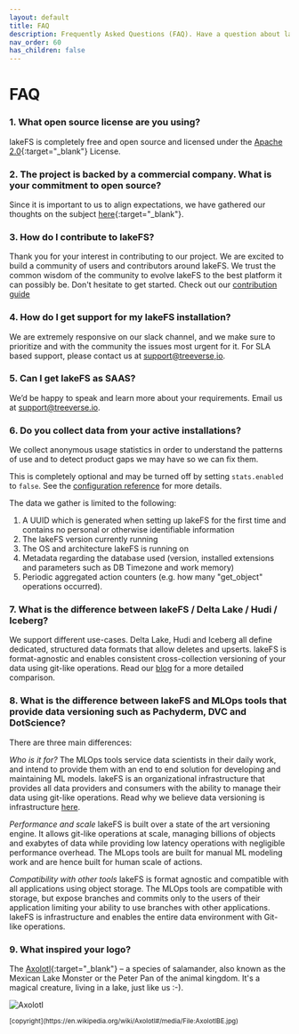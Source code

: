 ```yaml
---
layout: default
title: FAQ
description: Frequently Asked Questions (FAQ). Have a question about lakeFS? Find our what others where asking
nav_order: 60
has_children: false
---
```


# FAQ

### 1. What open source license are you using?
lakeFS is completely free and open source and licensed under the [Apache 2.0](https://www.apache.org/licenses/LICENSE-2.0){:target="_blank"} License.

### 2. The project is backed by a commercial company. What is your commitment to open source?
Since it is important to us to align expectations, we have gathered our thoughts on the subject [here](https://docs.lakefs.io/licensing.html){:target="_blank"}.

### 3. How do I contribute to lakeFS?
Thank you for your interest in contributing to our project. We are excited to build a community of users and contributors around lakeFS. We trust the common wisdom of the community to evolve lakeFS to the best platform it can possibly be. Don't hesitate to get started. Check out our [contribution guide](contributing.md)

### 4. How do I get support for my lakeFS installation?
We are extremely responsive on our slack channel, and we make sure to prioritize and with the community the issues most urgent for it. For SLA based support, please contact us at [support@treeverse,io](mailto:support@lakefs.io).

### 5. Can I get lakeFS as SAAS?
We’d be happy to speak and learn more about your requirements. Email us at [support@treeverse.io](mailto:support@treeverse.io).

### 6. Do you collect data from your active installations?
We collect anonymous usage statistics in order to understand the patterns of use and to detect product gaps we may have so we can fix them.

This is completely optional and may be turned off by setting `stats.enabled` to `false`. See the [configuration reference](reference/configuration.md#reference) for more details.

The data we gather is limited to the following:
1. A UUID which is generated when setting up lakeFS for the first time and contains no personal or otherwise identifiable information
1. The lakeFS version currently running
1. The OS and architecture lakeFS is running on
1. Metadata regarding the database used (version, installed extensions and parameters such as DB Timezone and work memory)
1. Periodic aggregated action counters (e.g. how many "get_object" operations occurred).

### 7. What is the difference between lakeFS / Delta Lake /  Hudi / Iceberg?
We support different use-cases. Delta Lake, Hudi and Iceberg all define dedicated, structured data formats that allow deletes and upserts. lakeFS is format-agnostic and enables consistent cross-collection versioning of your data using git-like operations.  Read our [blog](https://lakefs.io/hudi-iceberg-and-delta-lake-data-lake-table-formats-compared/) for a more detailed comparison. 

### 8. What is the difference between lakeFS and MLOps tools that provide data versioning such as Pachyderm, DVC and DotScience?
There are three main differences:

*Who is it for?*
The MLOps tools service data scientists in their daily work, and intend to provide them with an end to end solution for developing and maintaining ML models.
lakeFS is an organizational infrastructure that provides all data providers and consumers with the ability to manage their data using git-like operations. Read why we believe data versioning is infrastructure [here](https://lakefs.io/data-versioning-as-an-infrastructure/).

*Performance and scale*
lakeFS is built over a state of the art versioning engine. It allows git-like operations at scale, managing billions of objects and exabytes of data while providing low latency operations with negligible performance overhead. The MLops tools are built for manual ML modeling work and are hence built for human scale of actions. 

*Compatibility with other tools*
lakeFS is format agnostic and compatible with all applications using object storage. The MLOps tools are compatible with storage, but expose branches and commits only to the users of their application limiting your ability to use branches with other applications. lakeFS is infrastructure and enables the entire data environment with Git-like operations.


### 9. What inspired your logo?
The [Axolotl](https://en.wikipedia.org/wiki/Axolotl){:target="_blank"} – a species of salamander, also known as the Mexican Lake Monster or the Peter Pan of the animal kingdom. It's a magical creature, living in a lake, just like us :-).

![Axolotl](https://upload.wikimedia.org/wikipedia/commons/f/f6/AxolotlBE.jpg)

<small>
    [copyright](https://en.wikipedia.org/wiki/Axolotl#/media/File:AxolotlBE.jpg)
</small>
